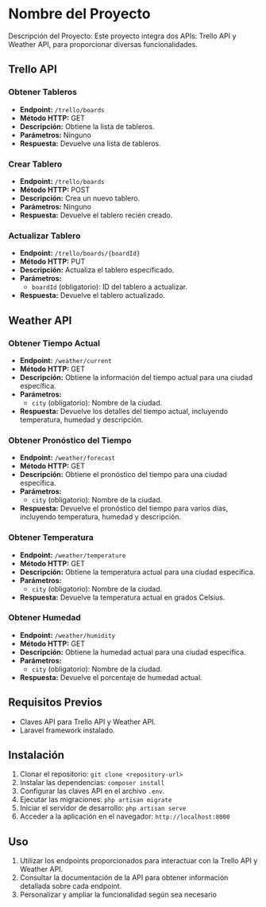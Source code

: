 # Nombre del Proyecto

Descripción del Proyecto: Este proyecto integra dos APIs: Trello API y Weather API, para proporcionar diversas funcionalidades.

## Trello API

### Obtener Tableros

- **Endpoint:** `/trello/boards`
- **Método HTTP:** GET
- **Descripción:** Obtiene la lista de tableros.
- **Parámetros:** Ninguno
- **Respuesta:** Devuelve una lista de tableros.

### Crear Tablero

- **Endpoint:** `/trello/boards`
- **Método HTTP:** POST
- **Descripción:** Crea un nuevo tablero.
- **Parámetros:** Ninguno
- **Respuesta:** Devuelve el tablero recién creado.

### Actualizar Tablero

- **Endpoint:** `/trello/boards/{boardId}`
- **Método HTTP:** PUT
- **Descripción:** Actualiza el tablero especificado.
- **Parámetros:**
  - `boardId` (obligatorio): ID del tablero a actualizar.
- **Respuesta:** Devuelve el tablero actualizado.

## Weather API

### Obtener Tiempo Actual

- **Endpoint:** `/weather/current`
- **Método HTTP:** GET
- **Descripción:** Obtiene la información del tiempo actual para una ciudad específica.
- **Parámetros:**
  - `city` (obligatorio): Nombre de la ciudad.
- **Respuesta:** Devuelve los detalles del tiempo actual, incluyendo temperatura, humedad y descripción.

### Obtener Pronóstico del Tiempo

- **Endpoint:** `/weather/forecast`
- **Método HTTP:** GET
- **Descripción:** Obtiene el pronóstico del tiempo para una ciudad específica.
- **Parámetros:**
  - `city` (obligatorio): Nombre de la ciudad.
- **Respuesta:** Devuelve el pronóstico del tiempo para varios días, incluyendo temperatura, humedad y descripción.

### Obtener Temperatura

- **Endpoint:** `/weather/temperature`
- **Método HTTP:** GET
- **Descripción:** Obtiene la temperatura actual para una ciudad específica.
- **Parámetros:**
  - `city` (obligatorio): Nombre de la ciudad.
- **Respuesta:** Devuelve la temperatura actual en grados Celsius.

### Obtener Humedad

- **Endpoint:** `/weather/humidity`
- **Método HTTP:** GET
- **Descripción:** Obtiene la humedad actual para una ciudad específica.
- **Parámetros:**
  - `city` (obligatorio): Nombre de la ciudad.
- **Respuesta:** Devuelve el porcentaje de humedad actual.

## Requisitos Previos

- Claves API para Trello API y Weather API.
- Laravel framework instalado.

## Instalación

1. Clonar el repositorio: `git clone <repository-url>`
2. Instalar las dependencias: `composer install`
3. Configurar las claves API en el archivo `.env`.
4. Ejecutar las migraciones: `php artisan migrate`
5. Iniciar el servidor de desarrollo: `php artisan serve`
6. Acceder a la aplicación en el navegador: `http://localhost:8000`

## Uso

1. Utilizar los endpoints proporcionados para interactuar con la Trello API y Weather API.
2. Consultar la documentación de la API para obtener información detallada sobre cada endpoint.
3. Personalizar y ampliar la funcionalidad según sea necesario
